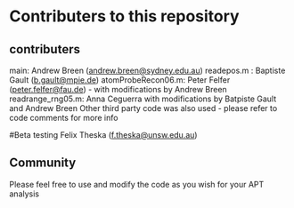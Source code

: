 # Contributers to this repository

## contributers
main: Andrew Breen (andrew.breen@sydney.edu.au)
readepos.m : Baptiste Gault (b.gault@mpie.de)
atomProbeRecon06.m: Peter Felfer (peter.felfer@fau.de) - with modifications by Andrew Breen
readrange_rng05.m: Anna Ceguerra with modifications by Batpiste Gault and Andrew Breen 
Other third party code was also used - please refer to code comments for more info

#Beta testing
Felix Theska (f.theska@unsw.edu.au)

## Community
Please feel free to use and modify the code as you wish for your APT analysis

